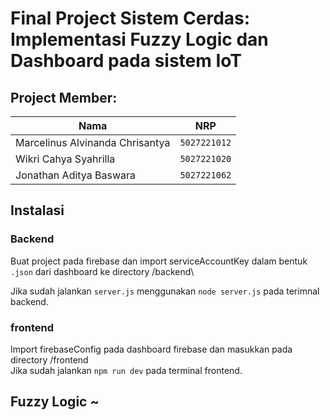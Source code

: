 # Final Project Sistem Cerdas: Implementasi Fuzzy Logic dan Dashboard pada sistem IoT

## Project Member:
| Nama                            | NRP          |
| ------------------------------- | ------------ |
| Marcelinus Alvinanda Chrisantya | `5027221012` |
| Wikri Cahya Syahrilla           | `5027221020` |
| Jonathan Aditya Baswara         | `5027221062` |

## Instalasi

### Backend
Buat project pada firebase dan import serviceAccountKey dalam bentuk `.json` dari dashboard ke directory /backend\

Jika sudah jalankan `server.js` menggunakan `node server.js` pada terimnal backend.

### frontend
Import firebaseConfig pada dashboard firebase dan masukkan pada directory /frontend\
Jika sudah jalankan `npm run dev` pada terminal frontend.

## Fuzzy Logic ~